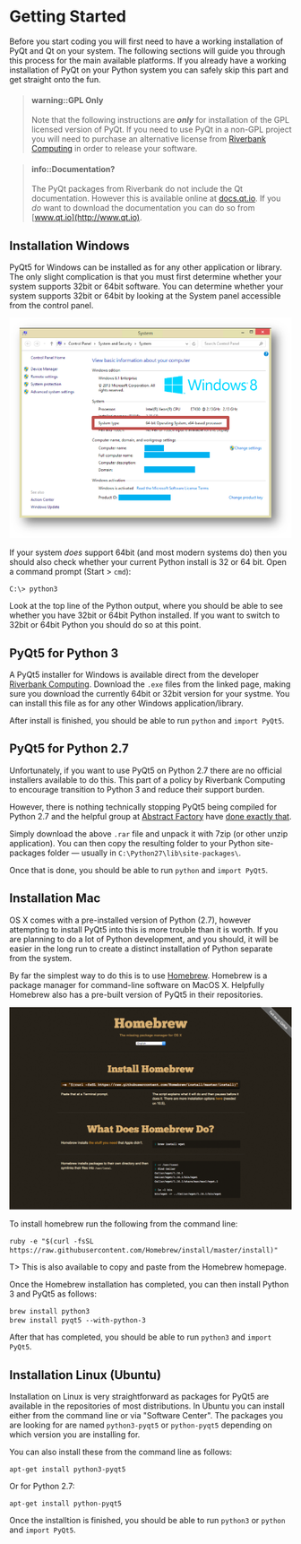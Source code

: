 # Getting Started

Before you start coding you will first need to have a working installation of 
PyQt and Qt on your system. The following sections will guide you through this
process for the main available platforms. If you already have a working installation
of PyQt on your Python system you can safely skip this part and get straight
onto the fun.


> #### warning::GPL Only
>
> Note that the following instructions are ***only*** for installation of the GPL
> licensed version of PyQt. If you need to use PyQt in a non-GPL project you will
> need to purchase an alternative license from [Riverbank Computing](https://www.riverbankcomputing.com) in order to release your software.

  

> #### info::Documentation?
>
> The PyQt packages from Riverbank do not include the Qt documentation. However this
> is available online at [docs.qt.io](http://docs.qt.io). If you *do* want to 
> download the documentation you can do so from [www.qt.io](http://www.qt.io).


## Installation Windows

PyQt5 for Windows can be installed as for any other application or library. The only
slight complication is that you must first determine whether your system supports
32bit or 64bit software. You can determine whether your system supports 32bit or 64bit 
by looking at the System panel accessible from the control panel.

![The Windows system panel, where you can find out if you're running 64 or 32bit.](images/windows-system-panel.png)

If your system *does* support 64bit (and most modern systems do) then you 
should also check whether your current Python install is 32 or 64 bit. Open a command
prompt (Start > `cmd`):

    C:\> python3
    
Look at the top line of the Python output, where you should be able to see whether
you have 32bit or 64bit Python installed. If you want to switch to 32bit or 64bit 
Python you should do so at this point.

## PyQt5 for Python 3

A PyQt5 installer for Windows is available direct from the developer [Riverbank Computing](https://www.riverbankcomputing.com/software/pyqt/download5). Download the `.exe` files from the linked page, making sure you download the currently 64bit or 32bit version for your
systme. You can install this file as for any other Windows application/library.

After install is finished, you should be able to run `python` and `import PyQt5`.

## PyQt5 for Python 2.7

Unfortunately, if you want to use PyQt5 on Python 2.7 there are no official installers
available to do this. This part of a policy by Riverbank Computing to encourage
transition to Python 3 and reduce their support burden.

However, there is nothing technically stopping PyQt5 being compiled for Python 2.7 and
the helpful group at [Abstract Factory](http://abstractfactory.io) have 
[done exactly that](http://blog.abstractfactory.io/pyqt5-1-1-for-python-2-7/).

Simply download the above `.rar` file and unpack it with 7zip (or other unzip application).
You can then copy the resulting folder to your Python site-packages folder — usually
in `C:\Python27\lib\site-packages\`.

Once that is done, you should be able to run `python` and `import PyQt5`.

## Installation Mac

OS X comes with a pre-installed version of Python (2.7), however attempting to 
install PyQt5 into this is more trouble than it is worth. If you are planning to 
do a lot of Python development, and you should, it will be easier in the long
run to create a distinct installation of Python separate from the system.

By far the simplest way to do this is to use [Homebrew](http://brew.sh/). Homebrew
is a package manager for command-line software on MacOS X. Helpfully Homebrew also
has a pre-built version of PyQt5 in their repositories.

![Homebrew — the missing package manager for OS X](images/homebrew.png)

To install homebrew run the following from the command line:

    ruby -e "$(curl -fsSL https://raw.githubusercontent.com/Homebrew/install/master/install)"

T> This is also available to copy and paste from the Homebrew homepage.

Once the Homebrew installation has completed, you can then install Python 3 and PyQt5 
as follows:

    brew install python3
    brew install pyqt5 --with-python-3
    
After that has completed, you should be able to run `python3` and `import PyQt5`.    

## Installation Linux (Ubuntu)

Installation on Linux is very straightforward as packages for PyQt5 are available in
the repositories of most distributions. In Ubuntu you can install either from
the command line or via "Software Center". The packages you are looking for are
named `python3-pyqt5` or `python-pyqt5` depending on which version you are installing for.

You can also install these from the command line as follows:

    apt-get install python3-pyqt5
    
Or for Python 2.7:

    apt-get install python-pyqt5

Once the installtion is finished, you should be able to run `python3` or `python` and `import PyQt5`.    
    
    
    

    
    